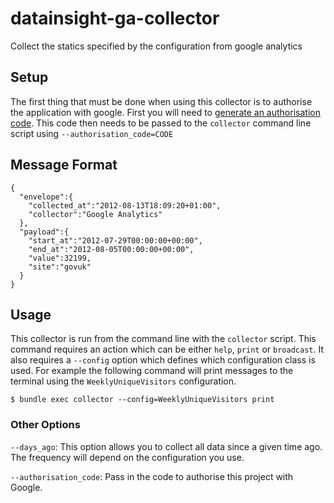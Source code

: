 # datainsight-ga-collector


Collect the statics specified by the configuration from google analytics

## Setup

The first thing that must be done when using this collector is to authorise the application with google. First you will need
 to [generate an authorisation code](https://accounts.google.com/o/oauth2/auth?response_type=code&scope=https://www.googleapis.com/auth/analytics.readonly&redirect_uri=urn:ietf:wg:oauth:2.0:oob&client_id=1054017153726.apps.googleusercontent.com).
This code then needs to be passed to the `collector` command line script using `--authorisation_code=CODE`

## Message Format

    {
      "envelope":{
        "collected_at":"2012-08-13T18:09:20+01:00",
        "collector":"Google Analytics"
      },
      "payload":{
        "start_at":"2012-07-29T00:00:00+00:00",
        "end_at":"2012-08-05T00:00:00+00:00",
        "value":32199,
        "site":"govuk"
      }
    }

## Usage

This collector is run from the command line with the `collector` script. This command requires an action which
can be either `help`, `print` or `broadcast`. It also requires a `--config` option which defines which configuration
 class is used. For example the following command will print messages to the terminal using the `WeeklyUniqueVisitors`
 configuration.

    $ bundle exec collector --config=WeeklyUniqueVisitors print

### Other Options

`--days_ago`: This option allows you to collect all data since a given time ago. The frequency will depend on the
configuration you use.

`--authorisation_code`: Pass in the code to authorise this project with Google.
